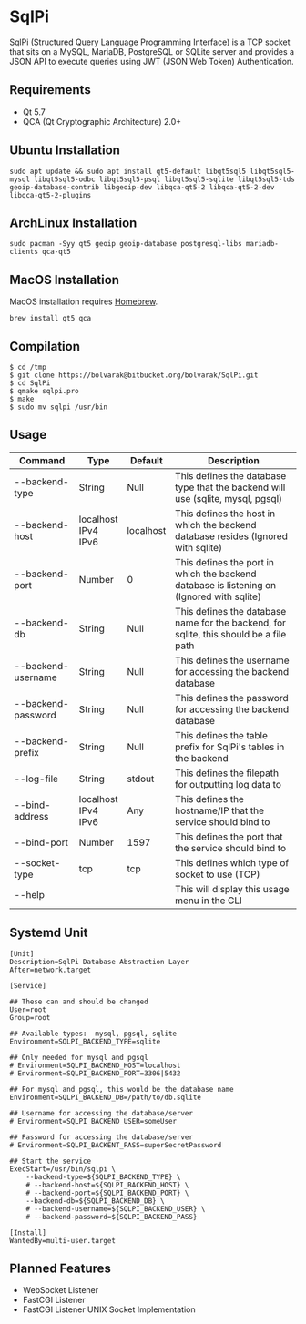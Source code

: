 # SqlPi
SqlPi (Structured Query Language Programming Interface) is a TCP socket that sits on a MySQL, MariaDB, PostgreSQL or SQLite server and provides a JSON API to execute queries using JWT (JSON Web Token) Authentication.

## Requirements
 - Qt 5.7
 - QCA (Qt Cryptographic Architecture) 2.0+

## Ubuntu Installation
```
sudo apt update && sudo apt install qt5-default libqt5sql5 libqt5sql5-mysql libqt5sql5-odbc libqt5sql5-psql libqt5sql5-sqlite libqt5sql5-tds geoip-database-contrib libgeoip-dev libqca-qt5-2 libqca-qt5-2-dev libqca-qt5-2-plugins
```

## ArchLinux Installation

```
sudo pacman -Syy qt5 geoip geoip-database postgresql-libs mariadb-clients qca-qt5
```

## MacOS Installation
MacOS installation requires <a href="http://brew.sh/" target="_blank">Homebrew</a>.
```
brew install qt5 qca
```

## Compilation
```
$ cd /tmp
$ git clone https://bolvarak@bitbucket.org/bolvarak/SqlPi.git
$ cd SqlPi
$ qmake sqlpi.pro
$ make
$ sudo mv sqlpi /usr/bin
```

## Usage

| Command            | Type                       | Default   | Description                                                                               |
| ------------------ | -------------------------- | --------- | ----------------------------------------------------------------------------------------- |
| --backend-type     | String                     | Null      | This defines the database type that the backend will use (sqlite, mysql, pgsql)           |
| --backend-host     | localhost<br>IPv4<br>IPv6  | localhost | This defines the host in which the backend database resides (Ignored with sqlite)         |
| --backend-port     | Number                     | 0         | This defines the port in which the backend database is listening on (Ignored with sqlite) |
| --backend-db       | String                     | Null      | This defines the database name for the backend, for sqlite, this should be a file path    |
| --backend-username | String                     | Null      | This defines the username for accessing the backend database                              |
| --backend-password | String                     | Null      | This defines the password for accessing the backend database                              |
| --backend-prefix   | String                     | Null      | This defines the table prefix for SqlPi's tables in the backend                           |
| --log-file         | String                     | stdout    | This defines the filepath for outputting log data to                                      |
| --bind-address     | localhost<br>IPv4<br>IPv6  | Any       | This defines the hostname/IP that the service should bind to                              |
| --bind-port        | Number                     | 1597      | This defines the port that the service should bind to                                     |
| --socket-type      | tcp                        | tcp       | This defines which type of socket to use (TCP)                                            |
| --help             |                            |           | This will display this usage menu in the CLI                                              |

## Systemd Unit
```
[Unit]
Description=SqlPi Database Abstraction Layer
After=network.target

[Service]

## These can and should be changed
User=root
Group=root

## Available types:  mysql, pgsql, sqlite
Environment=SQLPI_BACKEND_TYPE=sqlite

## Only needed for mysql and pgsql
# Environment=SQLPI_BACKEND_HOST=localhost
# Environment=SQLPI_BACKEND_PORT=3306|5432

## For mysql and pgsql, this would be the database name
Environment=SQLPI_BACKEND_DB=/path/to/db.sqlite

## Username for accessing the database/server
# Environment=SQLPI_BACKEND_USER=someUser

## Password for accessing the database/server
# Environment=SQLPI_BACKENT_PASS=superSecretPassword

## Start the service
ExecStart=/usr/bin/sqlpi \
    --backend-type=${SQLPI_BACKEND_TYPE} \
	# --backend-host=${SQLPI_BACKEND_HOST} \
	# --backend-port=${SQLPI_BACKEND_PORT} \
	--backend-db=${SQLPI_BACKEND_DB} \
	# --backend-username=${SQLPI_BACKEND_USER} \
	# --backend-password=${SQLPI_BACKEND_PASS}

[Install]
WantedBy=multi-user.target
```

## Planned Features
 - WebSocket Listener
 - FastCGI Listener
 - FastCGI Listener UNIX Socket Implementation
